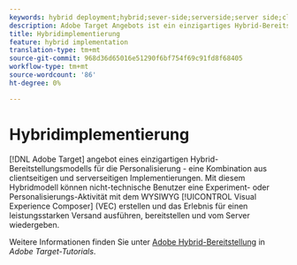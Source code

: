 ```yaml
---
keywords: hybrid deployment;hybrid;sever-side;serverside;server side;client-side;clientside;client side;hybrid implementation
description: Adobe Target Angebots ist ein einzigartiges Hybrid-Bereitstellungsmodell für die Personalisierung, die Kombination clientseitiger und serverseitiger Implementierungen.
title: Hybridimplementierung
feature: hybrid implementation
translation-type: tm+mt
source-git-commit: 968d36d65016e51290f6bf754f69c91fd8f68405
workflow-type: tm+mt
source-wordcount: '86'
ht-degree: 0%

---
```



# Hybridimplementierung

[!DNL Adobe Target] angebot eines einzigartigen Hybrid-Bereitstellungsmodells für die Personalisierung - eine Kombination aus clientseitigen und serverseitigen Implementierungen. Mit diesem Hybridmodell können nicht-technische Benutzer eine Experiment- oder Personalisierungs-Aktivität mit dem WYSIWYG [!UICONTROL Visual Experience Composer] (VEC) erstellen und das Erlebnis für einen leistungsstarken Versand ausführen, bereitstellen und vom Server wiedergeben.

Weitere Informationen finden Sie unter [Adobe Hybrid-Bereitstellung](https://experienceleague.adobe.com/docs/target-learn/tutorials/implementation/hybrid-deployment.html) in *Adobe Target-Tutorials*.
